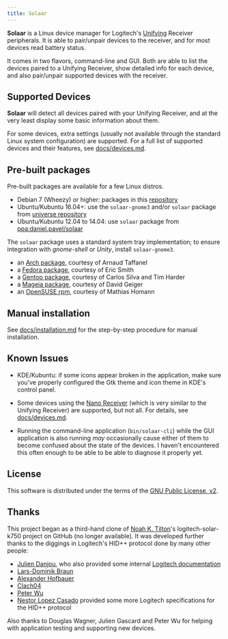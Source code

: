 ```yaml
---
title: Solaar
---
```


**Solaar** is a Linux device manager for Logitech's [Unifying][unifying] Receiver
peripherals. It is able to pair/unpair devices to the receiver, and for most
devices read battery status.

It comes in two flavors, command-line and GUI.  Both are able to list the
devices paired to a Unifying Receiver, show detailed info for each device, and
also pair/unpair supported devices with the receiver.

[unifying]: http://logitech.com/promotions/6072

## Supported Devices

**Solaar** will detect all devices paired with your Unifying Receiver, and at
the very least display some basic information about them.

For some devices, extra settings (usually not available through the standard
Linux system configuration) are supported. For a full list of supported devices
and their features, see [docs/devices.md](docs/devices.md).


## Pre-built packages

Pre-built packages are available for a few Linux distros.

* Debian 7 (Wheezy) or higher: packages in this [repository](docs/debian.md)
* Ubuntu/Kubuntu 16.04+: use the `solaar-gnome3` and/or `solaar` package from [universe repository][universe repository]
* Ubuntu/Kubuntu 12.04 to 14.04: use `solaar` package from [ppa:daniel.pavel/solaar][ppa]

The `solaar` package uses a standard system tray implementation; to ensure
integration with *gnome-shell* or *Unity*, install `solaar-gnome3`.

* an [Arch package][arch], courtesy of Arnaud Taffanel
* a [Fedora package][fedora], courtesy of Eric Smith
* a [Gentoo package][gentoo], courtesy of Carlos Silva and Tim Harder
* a [Mageia package][mageia], courtesy of David Geiger
* an [OpenSUSE rpm][opensuse], courtesy of Mathias Homann

[ppa]: http://launchpad.net/~daniel.pavel/+archive/solaar
[arch]: http://aur.archlinux.org/packages/solaar
[fedora]: https://apps.fedoraproject.org/packages/solaar
[gentoo]: https://packages.gentoo.org/packages/app-misc/solaar
[mageia]: http://mageia.madb.org/package/show/release/cauldron/application/0/name/solaar
[opensuse]: http://software.opensuse.org/package/Solaar
[universe repository]: http://packages.ubuntu.com/search?keywords=solaar&searchon=names&suite=all&section=all


## Manual installation

See [docs/installation.md](docs/installation.md) for the step-by-step
procedure for manual installation.


## Known Issues

- KDE/Kubuntu: if some icons appear broken in the application, make sure you've
  properly configured the Gtk theme and icon theme in KDE's control panel.

- Some devices using the [Nano Receiver][nano] (which is very similar to the
  Unifying Receiver) are supported, but not all. For details, see
  [docs/devices.md](docs/devices.md).

- Running the command-line application (`bin/solaar-cli`) while the GUI
  application is also running *may* occasionally cause either of them to become
  confused about the state of the devices. I haven't encountered this often
  enough to be able to be able to diagnose it properly yet.

[nano]: http://support.logitech.com/en_us/parts


## License

This software is distributed under the terms of the
[GNU Public License, v2](COPYING).


## Thanks

This project began as a third-hand clone of [Noah K. Tilton](https://github.com/noah)'s
logitech-solar-k750 project on GitHub (no longer available). It was developed
further thanks to the diggings in Logitech's HID++ protocol done by many other
people:

- [Julien Danjou](http://julien.danjou.info/blog/2012/logitech-k750-linux-support),
who also provided some internal
[Logitech documentation](http://julien.danjou.info/blog/2012/logitech-unifying-upower)
- [Lars-Dominik Braun](http://6xq.net/git/lars/lshidpp.git)
- [Alexander Hofbauer](http://derhofbauer.at/blog/blog/2012/08/28/logitech-performance-mx)
- [Clach04](http://bitbucket.org/clach04/logitech-unifying-receiver-tools)
- [Peter Wu](https://lekensteyn.nl/logitech-unifying.html)
- [Nestor Lopez Casado](http://drive.google.com/folderview?id=0BxbRzx7vEV7eWmgwazJ3NUFfQ28)
provided some more Logitech specifications for the HID++ protocol

Also thanks to Douglas Wagner, Julien Gascard and Peter Wu for helping with
application testing and supporting new devices.
